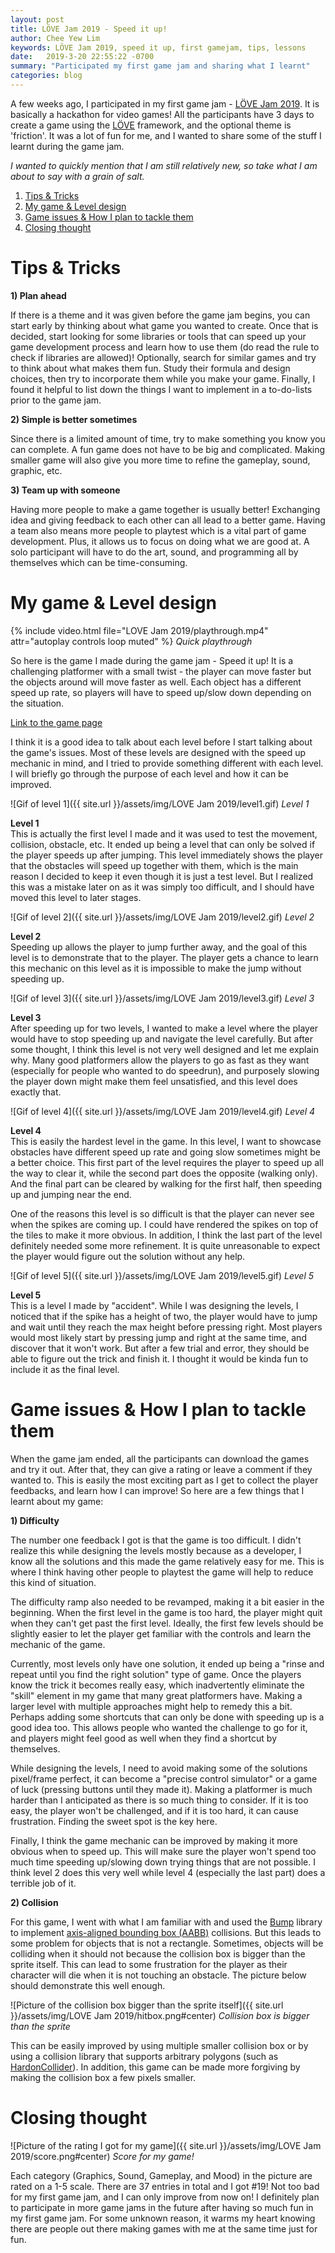 ```yaml
---
layout: post
title: LÖVE Jam 2019 - Speed it up!
author: Chee Yew Lim
keywords: LÖVE Jam 2019, speed it up, first gamejam, tips, lessons
date:   2019-3-20 22:55:22 -0700
summary: "Participated my first game jam and sharing what I learnt"
categories: blog
---
```


A few weeks ago, I participated in my first game jam - [LÖVE Jam 2019][Jam]. It is basically a hackathon for video games! All the participants have 3 days to create a game using the [LÖVE][Love] framework, and the optional theme is 'friction'. It was a lot of fun for me, and I wanted to share some of the stuff I learnt during the game jam.

*I wanted to quickly mention that I am still relatively new, so take what I am about to say with a grain of salt.*

1. [Tips & Tricks](#tips--tricks)
2. [My game & Level design](#paragraph2)
3. [Game issues & How I plan to tackle them](#game-issues--how-i-plan-to-tackle-them)
4. [Closing thought](#closing-thought)

# Tips & Tricks

**1\) Plan ahead**  

If there is a theme and it was given before the game jam begins, you can start early by thinking about what game you wanted to create. Once that is decided, start looking for some libraries or tools that can speed up your game development process and learn how to use them (do read the rule to check if libraries are allowed)! Optionally, search for similar games and try to think about what makes them fun. Study their formula and design choices, then try to incorporate them while you make your game. Finally, I found it helpful to list down the things I want to implement in a to-do-lists prior to the game jam.

**2\) Simple is better sometimes**  

Since there is a limited amount of time, try to make something you know you can complete. A fun game does not have to be big and complicated. Making smaller game will also give you more time to refine the gameplay, sound, graphic, etc.

**3\) Team up with someone**  

Having more people to make a game together is usually better! Exchanging idea and giving feedback to each other can all lead to a better game. Having a team also means more people to playtest which is a vital part of game development. Plus, it allows us to focus on doing what we are good at. A solo participant will have to do the art, sound, and programming all by themselves which can be time-consuming.

<a name="paragraph2"></a>

# My game & Level design

{% include video.html file="LOVE Jam 2019/playthrough.mp4" attr="autoplay controls loop muted" %}
*Quick playthrough*

So here is the game I made during the game jam - Speed it up! It is a challenging platformer with a small twist - the player can move faster but the objects around will move faster as well. Each object has a different speed up rate, so players will have to speed up/slow down depending on the situation.

[Link to the game page][Link]

I think it is a good idea to talk about each level before I start talking about the game's issues. Most of these levels are designed with the speed up mechanic in mind, and I tried to provide something different with each level. I will briefly go through the purpose of each level and how it can be improved.

![Gif of level 1]({{ site.url }}/assets/img/LOVE Jam 2019/level1.gif)
*Level 1*

**Level 1**  
This is actually the first level I made and it was used to test the movement, collision, obstacle, etc. It ended up being a level that can only be solved if the player speeds up after jumping. This level immediately shows the player that the obstacles will speed up together with them, which is the main reason I decided to keep it even though it is just a test level. But I realized this was a mistake later on as it was simply too difficult, and I should have moved this level to later stages.

![Gif of level 2]({{ site.url }}/assets/img/LOVE Jam 2019/level2.gif)
*Level 2*

**Level 2**  
Speeding up allows the player to jump further away, and the goal of this level is to demonstrate that to the player. The player gets a chance to learn this mechanic on this level as it is impossible to make the jump without speeding up.

![Gif of level 3]({{ site.url }}/assets/img/LOVE Jam 2019/level3.gif)
*Level 3*

**Level 3**  
After speeding up for two levels, I wanted to make a level where the player would have to stop speeding up and navigate the level carefully. But after some thought, I think this level is not very well designed and let me explain why. Many good platformers allow the players to go as fast as they want (especially for people who wanted to do speedrun), and purposely slowing the player down might make them feel unsatisfied, and this level does exactly that.

![Gif of level 4]({{ site.url }}/assets/img/LOVE Jam 2019/level4.gif)
*Level 4*

**Level 4**  
This is easily the hardest level in the game. In this level, I want to showcase obstacles have different speed up rate and going slow sometimes might be a better choice. This first part of the level requires the player to speed up all the way to clear it, while the second part does the opposite (walking only). And the final part can be cleared by walking for the first half, then speeding up and jumping near the end.  

One of the reasons this level is so difficult is that the player can never see when the spikes are coming up. I could have rendered the spikes on top of the tiles to make it more obvious. In addition, I think the last part of the level definitely needed some more refinement. It is quite unreasonable to expect the player would figure out the solution without any help.

![Gif of level 5]({{ site.url }}/assets/img/LOVE Jam 2019/level5.gif)
*Level 5*

**Level 5**  
This is a level I made by "accident". While I was designing the levels, I noticed that if the spike has a height of two, the player would have to jump and wait until they reach the max height before pressing right. Most players would most likely start by pressing jump and right at the same time, and discover that it won't work. But after a few trial and error, they should be able to figure out the trick and finish it. I thought it would be kinda fun to include it as the final level.

# Game issues & How I plan to tackle them

When the game jam ended, all the participants can download the games and try it out. After that, they can give a rating or leave a comment if they wanted to. This is easily the most exciting part as I get to collect the player feedbacks, and learn how I can improve! So here are a few things that I learnt about my game:

**1\) Difficulty**  

The number one feedback I got is that the game is too difficult. I didn't realize this while designing the levels mostly because as a developer, I know all the solutions and this made the game relatively easy for me. This is where I think having other people to playtest the game will help to reduce this kind of situation.

The difficulty ramp also needed to be revamped, making it a bit easier in the beginning. When the first level in the game is too hard, the player might quit when they can't get past the first level. Ideally, the first few levels should be slightly easier to let the player get familiar with the controls and learn the mechanic of the game.

Currently, most levels only have one solution, it ended up being a "rinse and repeat until you find the right solution" type of game. Once the players know the trick it becomes really easy, which inadvertently eliminate the "skill" element in my game that many great platformers have. Making a larger level with multiple approaches might help to remedy this a bit. Perhaps adding some shortcuts that can only be done with speeding up is a good idea too. This allows people who wanted the challenge to go for it, and players might feel good as well when they find a shortcut by themselves.

While designing the levels, I need to avoid making some of the solutions pixel/frame perfect, it can become a "precise control simulator" or a game of luck (pressing buttons until they made it). Making a platformer is much harder than I anticipated as there is so much thing to consider. If it is too easy, the player won't be challenged, and if it is too hard, it can cause frustration. Finding the sweet spot is the key here.

Finally, I think the game mechanic can be improved by making it more obvious when to speed up. This will make sure the player won't spend too much time speeding up/slowing down trying things that are not possible. I think level 2 does this very well while level 4 (especially the last part) does a terrible job of it.

**2\) Collision**

For this game, I went with what I am familiar with and used the [Bump][Bump] library to implement [axis-aligned bounding box (AABB)][AABB] collisions. But this leads to some problem for objects that is not a rectangle. Sometimes, objects will be colliding when it should not because the collision box is bigger than the sprite itself. This can lead to some frustration for the player as their character will die when it is not touching an obstacle. The picture below should demonstrate this well enough.

![Picture of the collision box bigger than the sprite itself]({{ site.url }}/assets/img/LOVE Jam 2019/hitbox.png#center)
*Collision box is bigger than the sprite*

This can be easily improved by using multiple smaller collision box or by using a collision library that supports arbitrary polygons (such as [HardonCollider][HC]). In addition, this game can be made more forgiving by making the collision box a few pixels smaller.

# Closing thought

![Picture of the rating I got for my game]({{ site.url }}/assets/img/LOVE Jam 2019/score.png#center)
*Score for my game!*

Each category (Graphics, Sound, Gameplay, and Mood) in the picture are rated on a 1-5 scale. There are 37 entries in total and I got #19! Not too bad for my first game jam, and I can only improve from now on! I definitely plan to participate in more game jams in the future after having so much fun in my first game jam. For some unknown reason, it warms my heart knowing there are people out there making games with me at the same time just for fun.

[Jam]: https://itch.io/jam/love2d-jam-2019
[Love]: https://love2d.org/
[Link]: https://knox777.itch.io/speed-it-up
[Bump]: https://github.com/kikito/bump.lua
[AABB]: https://developer.mozilla.org/en-US/docs/Games/Techniques/2D_collision_detection
[HC]: https://github.com/vrld/HC